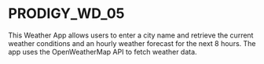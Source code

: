 # PRODIGY_WD_05
This Weather App allows users to enter a city name and retrieve the current weather conditions and an hourly weather forecast for the next 8 hours. The app uses the OpenWeatherMap API to fetch weather data.
